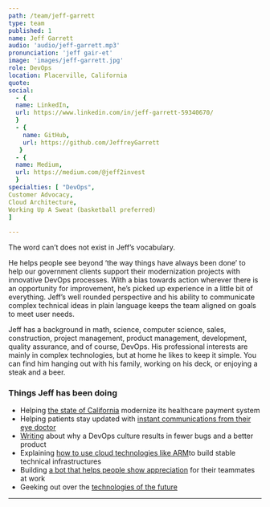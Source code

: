 ```yaml
---
path: /team/jeff-garrett
type: team
published: 1
name: Jeff Garrett
audio: 'audio/jeff-garrett.mp3'
pronunciation: 'jeff gair-et'
image: 'images/jeff-garrett.jpg'
role: DevOps
location: Placerville, California
quote: 
social: 
  - {
  name: LinkedIn,
  url: https://www.linkedin.com/in/jeff-garrett-59340670/
  }
  - {
    name: GitHub,
    url: https://github.com/JeffreyGarrett
   }
  - {
  name: Medium,
  url: https://medium.com/@jeff2invest
  }
specialties: [ "DevOps",
Customer Advocacy,
Cloud Architecture,
Working Up A Sweat (basketball preferred)
]
  
---
```


The word can’t does not exist in Jeff’s vocabulary.

He helps people see beyond ‘the way things have always been done’ to help our government clients support their modernization projects with innovative DevOps processes. With a bias towards action wherever there is an opportunity for improvement, he’s picked up experience in a little bit of everything. Jeff’s well rounded perspective and his ability to communicate complex technical ideas in plain language keeps the team aligned on goals to meet user needs.

Jeff has a background in math, science, computer science, sales, construction, project management, product management, development, quality assurance, and of course, DevOps. His professional interests are mainly in complex technologies, but at home he likes to keep it simple. You can find him hanging out with his family, working on his deck, or enjoying a steak and a beer. 





### Things Jeff has been doing
* Helping [the state of California](https://github.com/ca-mmis) modernize its healthcare payment system
* Helping patients stay updated with [instant communications from their eye doctor](https://www.loom.com/share/c90c2217ab884fa6b43a89a6b568caf9)
* [Writing](https://blog.usejournal.com/a-devops-solution-to-increased-customer-and-product-success-3684ea8e2f38) about why a DevOps culture results in fewer bugs and a better product
* Explaining [how to use cloud technologies like ARM](https://medium.com/@jeff2invest/advanced-arm-templates-microservice-pattern-for-functions-d4e7ca9c9078)to build stable technical infrastructures
* Building [a bot that helps people show appreciation](https://github.com/JeffreyGarrett/kudosSlackApp) for their teammates at work
* Geeking out over the [technologies of the future](https://www.technologyreview.com/lists/technologies/2019/)


-------------------------------

